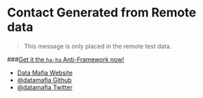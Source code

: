 # Contact Generated from Remote data

> This message is only placed in the remote test data.

###[Get it the ```ha-ha``` Anti-Framework now!](https://github.com/datamafia/ha-ha-web-anti-framework/)

* [Data Mafia Website](http://datamafia.com)
* [@datamafia Github](http://github.com/datamafia)
* [@datamafia Twitter](http://twitter.com/datamafia)
